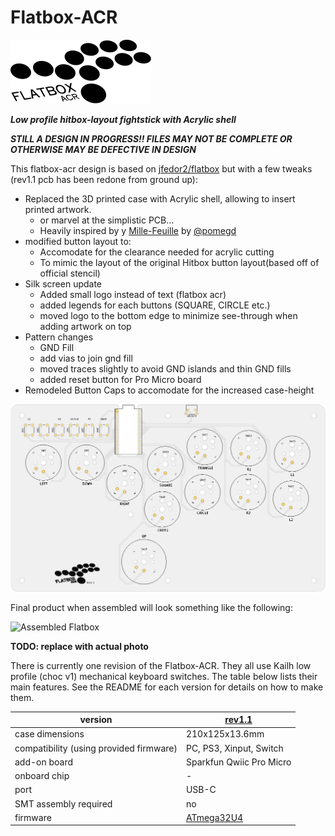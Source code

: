 # Flatbox-ACR

![Logo](logo.svg)

_**Low profile hitbox-layout fightstick with Acrylic shell**_

_**STILL A DESIGN IN PROGRESS!! FILES MAY NOT BE COMPLETE OR OTHERWISE MAY BE DEFECTIVE IN DESIGN**_

This flatbox-acr design is based on [jfedor2/flatbox](https://github.com/jfedor2/flatbox) but with a few tweaks
(rev1.1 pcb has been redone from ground up):

* Replaced the 3D printed case with Acrylic shell, allowing to insert printed artwork.
    * or marvel at the simplistic PCB...
    * Heavily inspired by y [Mille-Feuille](https://pomegd.booth.pm/items/2685530) by [@pomegd](https://twitter.com/pomegd)
* modified button layout to:
    * Accomodate for the clearance needed for acrylic cutting
    * To mimic the layout of the original Hitbox button layout(based off of official stencil)
* Silk screen update
    * Added small logo instead of text (flatbox acr)
    * added legends for each buttons (SQUARE, CIRCLE etc.)
    * moved logo to the bottom edge to minimize see-through when adding artwork on top
* Pattern changes
    * GND Fill
    * add vias to join gnd fill
    * moved traces slightly to avoid GND islands and thin GND fills
    * added reset button for Pro Micro board
* Remodeled Button Caps to accomodate for the increased case-height

![PCB Layout](./hardware-rev1.1/images/Flatbox-rev1.1-pcb.jpg)

Final product when assembled will look something like the following:

![Assembled Flatbox](hardware-rev1/images/Flatbox-rev1-finished-product.jpg)

**TODO: replace with actual photo**

There is currently one revision of the Flatbox-ACR.  They all use Kailh low profile (choc v1) mechanical keyboard switches.
The table below lists their main features.  See the README for each version for details on how to make them.

version | [rev1.1](hardware-rev1.1) |
------- | ------------------------- |
case dimensions | 210x125x13.6mm |
compatibility (using provided firmware) | PC, PS3, Xinput, Switch |
add-on board | Sparkfun Qwiic Pro Micro |
onboard chip | - |
port | USB-C |
SMT assembly required | no |
firmware | [ATmega32U4](firmwares_atmega32u4) |
